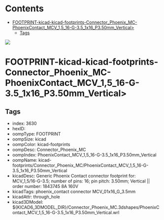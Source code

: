 



Contents
========

* [FOOTPRINT-kicad-kicad-footprints-Connector_Phoenix_MC-PhoenixContact_MCV_1,5_16-G-3.5_1x16_P3.50mm_Vertical>](#footprint-kicad-kicad-footprints-connector_phoenix_mc-phoenixcontact_mcv_15_16-g-35_1x16_p350mm_vertical)
	* [Tags](#tags)
  
![][im]
# FOOTPRINT-kicad-kicad-footprints-Connector_Phoenix_MC-PhoenixContact_MCV_1,5_16-G-3.5_1x16_P3.50mm_Vertical>

## Tags

- index: 3630
- hexID: 
- oompType: FOOTPRINT
- oompSize: kicad
- oompColor: kicad-footprints
- oompDesc: Connector_Phoenix_MC
- oompIndex: PhoenixContact_MCV_1,5_16-G-3.5_1x16_P3.50mm_Vertical
- oompName: kicad-footprints/Connector_Phoenix_MC/PhoenixContact_MCV_1,5_16-G-3.5_1x16_P3.50mm_Vertical
- kicadDesc: Generic Phoenix Contact connector footprint for: MCV_1,5/16-G-3.5; number of pins: 16; pin pitch: 3.50mm; Vertical || order number: 1843745 8A 160V
- kicadTags: phoenix_contact connector MCV_01x16_G_3.5mm
- kicadAttr: through_hole
- kicad3DModel: ${KICAD6_3DMODEL_DIR}/Connector_Phoenix_MC.3dshapes/PhoenixContact_MCV_1,5_16-G-3.5_1x16_P3.50mm_Vertical.wrl



[im]: image.png
